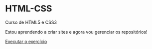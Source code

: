 # HTML-CSS
 Curso de HTML5 e CSS3

 Estou aprendendo a criar sites e agora vou gerenciar os repositórios!

<a href="https://dylancandu.github.io/HTML-CSS/exercicios/ex001/index.html"> Executar o exercício
